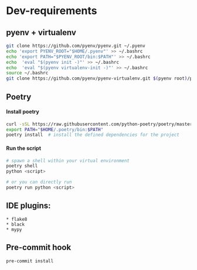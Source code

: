 # Dev-requirements

## pyenv + virtualenv
```sh
git clone https://github.com/pyenv/pyenv.git ~/.pyenv
echo 'export PYENV_ROOT="$HOME/.pyenv"' >> ~/.bashrc
echo 'export PATH="$PYENV_ROOT/bin:$PATH"' >> ~/.bashrc
echo  'eval "$(pyenv init -)"' >> ~/.bashrc
echo  'eval "$(pyenv virtualenv-init -)"' >> ~/.bashrc
source ~/.bashrc
git clone https://github.com/pyenv/pyenv-virtualenv.git $(pyenv root)/plugins/pyenv-virtualenv
```

## Poetry

#### Install poetry
```sh
curl -sSL https://raw.githubusercontent.com/python-poetry/poetry/master/get-poetry.py | python -
export PATH="$HOME/.poetry/bin:$PATH"
poetry install  # install the defined dependencies for the project
```

#### Run the script
```sh
# spawn a shell within your virtual environment
poetry shell
python <script>

# or you can directly run
poetry run python <script>
```

## IDE plugins:
    * flake8
    * black
    * mypy

## Pre-commit hook
```sh
pre-commit install
```
